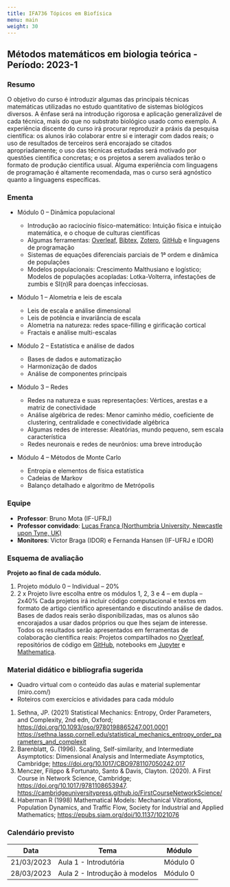 ```yaml
---
title: IFA736 Tópicos em Biofísica
menu: main
weight: 30
---
```


## Métodos matemáticos em biologia teórica - Período: 2023-1

### Resumo

O objetivo do curso é introduzir algumas das principais técnicas matemáticas utilizadas no estudo quantitativo de sistemas biológicos diversos. A ênfase será na introdução rigorosa e aplicação generalizável de cada técnica, mais do que no substrato biológico usado como exemplo. A experiência discente do curso irá procurar reproduzir a práxis da pesquisa científica: os alunos irão colaborar entre si e interagir com dados reais; o uso de resultados de terceiros será encorajado se citados apropriadamente; o uso das técnicas estudadas será motivado por questões científica concretas; e os projetos a serem avaliados terão o formato de produção científica usual. Alguma experiência com linguagens de programação é altamente recomendada, mas o curso será agnóstico quanto a linguagens específicas.

### Ementa

* Módulo 0 – Dinâmica populacional
  
  * Introdução ao raciocínio físico-matemático: Intuição física e intuição matemática, e o choque de culturas científicas
  * Algumas ferramentas: [Overleaf](https://pt.overleaf.com), [Bibtex](https://www.google.com/search?q=bibtex&oq=bibtex&aqs=chrome..69i57j0i67j0i512l8.893j0j4&sourceid=chrome&ie=UTF-8), [Zotero](https://www.zotero.org/), [GitHub](https://github.com/) e linguagens de programação
  * Sistemas de equações diferenciais parciais de 1ª ordem e dinâmica de populações
  * Modelos populacionais: Crescimento Malthusiano e logístico; Modelos de populações acopladas: Lotka-Volterra, infestações de zumbis e SI(n)R para doenças infecciosas.
* Módulo 1 – Alometria e leis de escala
  
  * Leis de escala e análise dimensional
  * Leis de potência e invariância de escala
  * Alometria na natureza: redes space-filling e girificação cortical
  * Fractais e análise multi-escalas
* Módulo 2 – Estatística e análise de dados
  
  * Bases de dados e automatização
  * Harmonização de dados
  * Análise de componentes principais
* Módulo 3 – Redes
  
  * Redes na natureza e suas representações: Vértices, arestas e a matriz de conectividade
  * Análise algébrica de redes: Menor caminho médio, coeficiente de clustering, centralidade e conectividade algébrica
  * Algumas redes de interesse: Aleatórias, mundo pequeno, sem escala característica
  * Redes neuronais e redes de neurônios: uma breve introdução
* Módulo 4 – Métodos de Monte Carlo
  
  * Entropia e elementos de física estatística
  * Cadeias de Markov
  * Balanço detalhado e algoritmo de Metrópolis

### Equipe

* **Professor**: Bruno Mota (IF-UFRJ)
* **Professor convidado**: [Lucas França (Northumbria University, Newcastle upon Tyne, UK)](https://www.lfranca.uk/)
* **Monitores**: Victor Braga (IDOR) e Fernanda Hansen (IF-UFRJ e IDOR)

### Esquema de avaliação

**Projeto ao final de cada módulo.**

1. Projeto módulo 0 – Individual – 20%
2. 2 x Projeto livre escolha entre os módulos 1, 2, 3 e 4 – em dupla – 2x40%
   Cada projetos irá incluir código computacional e textos em formato de artigo científico apresentando e discutindo análise de dados. Bases de dados reais serão disponibilizadas, mas os alunos são encorajados a usar dados próprios ou que lhes sejam de interesse.
   Todos os resultados serão apresentados em ferramentas de colaboração científica reais: Projetos compartilhados no [Overleaf](https://pt.overleaf.com), repositórios de código em [GitHub](https://github.com/), notebooks em [Jupyter](https://jupyter.org/) e [Mathematica](https://www.wolfram.com/mathematica/).

### Material didático e bibliografia sugerida

- Quadro virtual com o conteúdo das aulas e material suplementar (miro.com/)
- Roteiros com exercícios e atividades para cada módulo

1. Sethna, JP. (2021) Statistical Mechanics: Entropy, Order Parameters, and Complexity, 2nd edn, Oxford; https://doi.org/10.1093/oso/9780198865247.001.0001  
   https://sethna.lassp.cornell.edu/statistical_mechanics_entropy_order_parameters_and_complexit
2. Barenblatt, G. (1996). Scaling, Self-similarity, and Intermediate Asymptotics: Dimensional Analysis and Intermediate Asymptotics, Cambridge; https://doi.org/10.1017/CBO9781107050242.017
3. Menczer, Filippo & Fortunato, Santo & Davis, Clayton. (2020). A First Course in Network Science, Cambridge; https://doi.org/10.1017/9781108653947.  
   https://cambridgeuniversitypress.github.io/FirstCourseNetworkScience/
4. Haberman R (1998) Mathematical Models: Mechanical Vibrations, Population Dynamics, and Traffic Flow, Society for Industrial and Applied Mathematics; https://epubs.siam.org/doi/10.1137/1021076

<!-- ### Registro das aulas

As aulas de cada módulo estarão disponíveis em links do Youtube e em Slides nas páginas dos respectivos módulos. -->

### Calendário previsto

|**Data**    |**Tema**                       |**Módulo**|
|------------|-------------------------------|----------|
| 21/03/2023 | Aula 1 - Introdutória         | Módulo 0 |
| 28/03/2023 | Aula 2 - Introdução à modelos | Módulo 0 |
